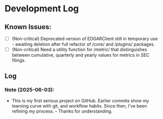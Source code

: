 # Development Log

## Known Issues:

- [ ] (Non-critical) Deprecated version of EDGARClient still in temporary use - awaiting deletion after full refactor of /core/ and /plugins/ packages.
- [ ] (Non-critical) Need a utility function for /metric/ that distinguishes between cumulative, quarterly and yearly values for metrics in SEC filings.

## Log

### Note (2025-06-03):

- This is my first serious project on GitHub. Earlier commits show my learning curve with git, and workflow habits. Since then, I've been refining my process. - Thanks for understanding.

